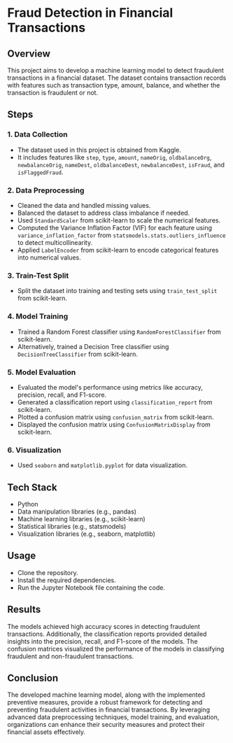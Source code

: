 # Fraud Detection in Financial Transactions

## Overview

This project aims to develop a machine learning model to detect fraudulent transactions in a financial dataset. The dataset contains transaction records with features such as transaction type, amount, balance, and whether the transaction is fraudulent or not.

## Steps

### 1. Data Collection
- The dataset used in this project is obtained from Kaggle.
- It includes features like `step`, `type`, `amount`, `nameOrig`, `oldbalanceOrg`, `newbalanceOrig`, `nameDest`, `oldbalanceDest`, `newbalanceDest`, `isFraud`, and `isFlaggedFraud`.

### 2. Data Preprocessing
- Cleaned the data and handled missing values.
- Balanced the dataset to address class imbalance if needed.
- Used `StandardScaler` from scikit-learn to scale the numerical features.
- Computed the Variance Inflation Factor (VIF) for each feature using `variance_inflation_factor` from `statsmodels.stats.outliers_influence` to detect multicollinearity.
- Applied `LabelEncoder` from scikit-learn to encode categorical features into numerical values.

### 3. Train-Test Split
- Split the dataset into training and testing sets using `train_test_split` from scikit-learn.

### 4. Model Training
- Trained a Random Forest classifier using `RandomForestClassifier` from scikit-learn.
- Alternatively, trained a Decision Tree classifier using `DecisionTreeClassifier` from scikit-learn.

### 5. Model Evaluation
- Evaluated the model's performance using metrics like accuracy, precision, recall, and F1-score.
- Generated a classification report using `classification_report` from scikit-learn.
- Plotted a confusion matrix using `confusion_matrix` from scikit-learn.
- Displayed the confusion matrix using `ConfusionMatrixDisplay` from scikit-learn.

### 6. Visualization
- Used `seaborn` and `matplotlib.pyplot` for data visualization.

## Tech Stack
- Python
- Data manipulation libraries (e.g., pandas)
- Machine learning libraries (e.g., scikit-learn)
- Statistical libraries (e.g., statsmodels)
- Visualization libraries (e.g., seaborn, matplotlib)

## Usage
- Clone the repository.
- Install the required dependencies.
- Run the Jupyter Notebook file containing the code.

## Results

The models achieved high accuracy scores in detecting fraudulent transactions. Additionally, the classification reports provided detailed insights into the precision, recall, and F1-score of the models. The confusion matrices visualized the performance of the models in classifying fraudulent and non-fraudulent transactions.

## Conclusion

The developed machine learning model, along with the implemented preventive measures, provide a robust framework for detecting and preventing fraudulent activities in financial transactions. By leveraging advanced data preprocessing techniques, model training, and evaluation, organizations can enhance their security measures and protect their financial assets effectively.
